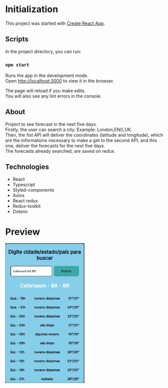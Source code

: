 # Initialization

This project was started with [Create React App](https://github.com/facebook/create-react-app).

## Scripts

In the project directory, you can run:

### `npm start`

Runs the app in the development mode.\
Open [http://localhost:3000](http://localhost:3000) to view it in the browser.

The page will reload if you make edits.\
You will also see any lint errors in the console.

## About
Project to see forecast in the next five days. \
Firstly, the user can search a city. Example: London,ENG,UK. \
Then, the fist API will deliver the coordinates (latitude and longitude), which are the informations necessary to make a get to the second API, and this one, deliver the forecasts for the next five days. \
The forecasts already searched, are saved on redux.

## Technologies
- React
- Typescript
- Styled-components
- Axios
- React redux
- Redux-toolkit
- Dotenv

# Preview
<img src='./src/assets/preview-project.jpeg' alt='photo-preview' width='250'/>